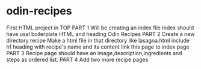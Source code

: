# odin-recipes
First HTML project in TOP
PART 1
Will be creating an index file
Index should have usal boilerplate HTML and heading Odin Recipes
PART 2
Create a new directory recipe
Make a html file in that directory like lasagna.html
include h1 heading with recipe's name and its content
link this page to index page
PART 3
Recipe page should have an image,description,ingredients and steps as ordered list.
PART 4 
Add two more recipe pages
